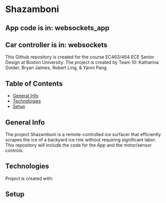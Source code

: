 # Shazamboni
 ## App code is in: websockets_app
 ## Car controller is in: websockets
 
This Github repository is created for the course EC463/464 ECE Senior Design at Boston University. 
The project is created by Team 10: Katharina Golder, Bryan Jaimes, Robert Ling, & Yanni Pang.

## Table of Contents
* [General Info](#general-info)
* [Technologies](#technologies)
* [Setup](#setup)

## General Info
The project Shazamboni is a remote-controlled ice surfacer that efficiently scrapes the ice of a backyard ice rink without requiring significant labor.
This repository will include the code for the App and the motor/sensor controls.

## Technologies
Project is created with:

## Setup
